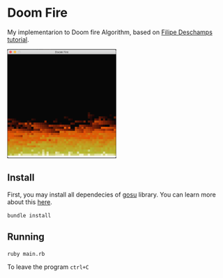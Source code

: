 # Doom Fire

My implementarion to Doom fire Algorithm, based on 
[Filipe Deschamps tutorial](https://www.youtube.com/watch?v=fxm8cadCqbs).

<img src="media/screen.png" alt="drawing" width="250" height="250" />


## Install

First, you may install all dependecies of [gosu](https://github.com/gosu/gosu) library. You can learn more about this [here](https://github.com/gosu/gosu/wiki).

```
bundle install
```

## Running
```
ruby main.rb
```

To leave the program `ctrl+C`

